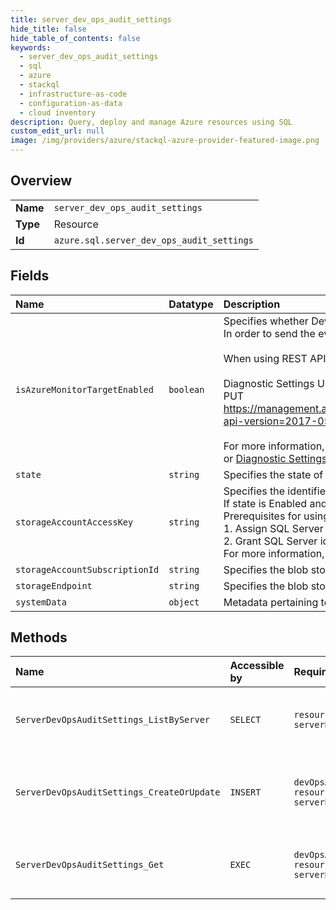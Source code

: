 ```yaml
---
title: server_dev_ops_audit_settings
hide_title: false
hide_table_of_contents: false
keywords:
  - server_dev_ops_audit_settings
  - sql
  - azure    
  - stackql
  - infrastructure-as-code
  - configuration-as-data
  - cloud inventory
description: Query, deploy and manage Azure resources using SQL
custom_edit_url: null
image: /img/providers/azure/stackql-azure-provider-featured-image.png
---
```

  
    

## Overview
<table><tbody>
<tr><td><b>Name</b></td><td><code>server_dev_ops_audit_settings</code></td></tr>
<tr><td><b>Type</b></td><td>Resource</td></tr>
<tr><td><b>Id</b></td><td><code>azure.sql.server_dev_ops_audit_settings</code></td></tr>
</tbody></table>

## Fields
| Name | Datatype | Description |
|:-----|:---------|:------------|
| `isAzureMonitorTargetEnabled` | `boolean` | Specifies whether DevOps audit events are sent to Azure Monitor. <br />In order to send the events to Azure Monitor, specify 'State' as 'Enabled' and 'IsAzureMonitorTargetEnabled' as true.<br /><br />When using REST API to configure DevOps audit, Diagnostic Settings with 'DevOpsOperationsAudit' diagnostic logs category on the master database should be also created.<br /><br />Diagnostic Settings URI format:<br />PUT https://management.azure.com/subscriptions/&#123;subscriptionId&#125;/resourceGroups/&#123;resourceGroup&#125;/providers/Microsoft.Sql/servers/&#123;serverName&#125;/databases/master/providers/microsoft.insights/diagnosticSettings/&#123;settingsName&#125;?api-version=2017-05-01-preview<br /><br />For more information, see [Diagnostic Settings REST API](https://go.microsoft.com/fwlink/?linkid=2033207)<br />or [Diagnostic Settings PowerShell](https://go.microsoft.com/fwlink/?linkid=2033043)<br /> |
| `state` | `string` | Specifies the state of the audit. If state is Enabled, storageEndpoint or isAzureMonitorTargetEnabled are required. |
| `storageAccountAccessKey` | `string` | Specifies the identifier key of the auditing storage account. <br />If state is Enabled and storageEndpoint is specified, not specifying the storageAccountAccessKey will use SQL server system-assigned managed identity to access the storage.<br />Prerequisites for using managed identity authentication:<br />1. Assign SQL Server a system-assigned managed identity in Azure Active Directory (AAD).<br />2. Grant SQL Server identity access to the storage account by adding 'Storage Blob Data Contributor' RBAC role to the server identity.<br />For more information, see [Auditing to storage using Managed Identity authentication](https://go.microsoft.com/fwlink/?linkid=2114355) |
| `storageAccountSubscriptionId` | `string` | Specifies the blob storage subscription Id. |
| `storageEndpoint` | `string` | Specifies the blob storage endpoint (e.g. https://MyAccount.blob.core.windows.net). If state is Enabled, storageEndpoint or isAzureMonitorTargetEnabled is required. |
| `systemData` | `object` | Metadata pertaining to creation and last modification of the resource. |
## Methods
| Name | Accessible by | Required Params | Description |
|:-----|:--------------|:----------------|:------------|
| `ServerDevOpsAuditSettings_ListByServer` | `SELECT` | `resourceGroupName, serverName, subscriptionId` | Lists DevOps audit settings of a server. |
| `ServerDevOpsAuditSettings_CreateOrUpdate` | `INSERT` | `devOpsAuditingSettingsName, resourceGroupName, serverName, subscriptionId` | Creates or updates a server's DevOps audit settings. |
| `ServerDevOpsAuditSettings_Get` | `EXEC` | `devOpsAuditingSettingsName, resourceGroupName, serverName, subscriptionId` | Gets a server's DevOps audit settings. |
